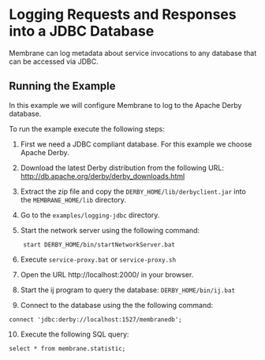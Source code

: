 # Logging Requests and Responses into a JDBC Database

Membrane can log metadata about service invocations to any database that can be accessed via JDBC.
    

## Running the Example

In this example we will configure Membrane to log to the Apache Derby database. 

To run the example execute the following steps:

1. First we need a JDBC compliant database. For this example we choose Apache Derby.

2. Download the latest Derby distribution from the following URL:  http://db.apache.org/derby/derby_downloads.html

3. Extract the zip file and copy the `DERBY_HOME/lib/derbyclient.jar` into the `MEMBRANE_HOME/lib` directory.

4. Go to the `examples/logging-jdbc` directory.

5. Start the network server using the following command:    
```
    start DERBY_HOME/bin/startNetworkServer.bat
```
6. Execute `service-proxy.bat` or `service-proxy.sh`

7. Open the URL http://localhost:2000/ in your browser.

8. Start the ij program to query the database: `DERBY_HOME/bin/ij.bat`

9. Connect to the database using the the following command:
```
connect 'jdbc:derby://localhost:1527/membranedb';
```
10. Execute the following SQL query:
```
select * from membrane.statistic;
```
